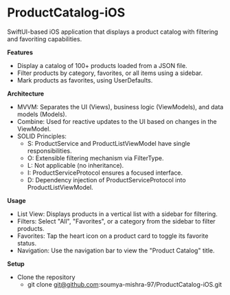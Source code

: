 # ProductCatalog-iOS
SwiftUI-based iOS application that displays a product catalog with filtering and favoriting capabilities.

**Features**

- Display a catalog of 100+ products loaded from a JSON file.
- Filter products by category, favorites, or all items using a sidebar.
- Mark products as favorites, using UserDefaults.

**Architecture**
- MVVM: Separates the UI (Views), business logic (ViewModels), and data models (Models).
- Combine: Used for reactive updates to the UI based on changes in the ViewModel.
- SOLID Principles:
  - S: ProductService and ProductListViewModel have single responsibilities.
  - O: Extensible filtering mechanism via FilterType.
  - L: Not applicable (no inheritance).
  - I: ProductServiceProtocol ensures a focused interface.
  - D: Dependency injection of ProductServiceProtocol into ProductListViewModel.

**Usage**
- List View: Displays products in a vertical list with a sidebar for filtering.
- Filters: Select "All", "Favorites", or a category from the sidebar to filter products.
- Favorites: Tap the heart icon on a product card to toggle its favorite status.
- Navigation: Use the navigation bar to view the "Product Catalog" title.

**Setup**
- Clone the repository
  - git clone git@github.com:soumya-mishra-97/ProductCatalog-iOS.git
